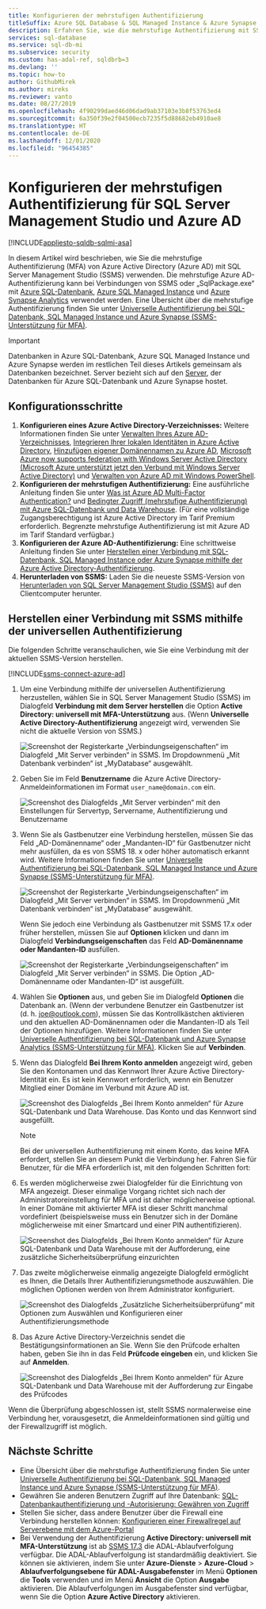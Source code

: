 ```yaml
---
title: Konfigurieren der mehrstufigen Authentifizierung
titleSuffix: Azure SQL Database & SQL Managed Instance & Azure Synapse Analytics
description: Erfahren Sie, wie die mehrstufige Authentifizierung mit SSMS für Azure SQL-Datenbank, Azure SQL Managed Instance und Azure Synapse Analytics verwendet wird.
services: sql-database
ms.service: sql-db-mi
ms.subservice: security
ms.custom: has-adal-ref, sqldbrb=3
ms.devlang: ''
ms.topic: how-to
author: GithubMirek
ms.author: mireks
ms.reviewer: vanto
ms.date: 08/27/2019
ms.openlocfilehash: 4f90299daed46d06dad9ab37103e3b8f53763ed4
ms.sourcegitcommit: 6a350f39e2f04500ecb7235f5d88682eb4910ae8
ms.translationtype: HT
ms.contentlocale: de-DE
ms.lasthandoff: 12/01/2020
ms.locfileid: "96454385"
---
```

# <a name="configure-multi-factor-authentication-for-sql-server-management-studio-and-azure-ad"></a>Konfigurieren der mehrstufigen Authentifizierung für SQL Server Management Studio und Azure AD
[!INCLUDE[appliesto-sqldb-sqlmi-asa](../includes/appliesto-sqldb-sqlmi-asa.md)]

In diesem Artikel wird beschrieben, wie Sie die mehrstufige Authentifizierung (MFA) von Azure Active Directory (Azure AD) mit SQL Server Management Studio (SSMS) verwenden. Die mehrstufige Azure AD-Authentifizierung kann bei Verbindungen von SSMS oder „SqlPackage.exe“ mit [Azure SQL-Datenbank](sql-database-paas-overview.md), [Azure SQL Managed Instance](../managed-instance/sql-managed-instance-paas-overview.md) und [Azure Synapse Analytics](../../synapse-analytics/sql-data-warehouse/sql-data-warehouse-overview-what-is.md) verwendet werden. Eine Übersicht über die mehrstufige Authentifizierung finden Sie unter [Universelle Authentifizierung bei SQL-Datenbank, SQL Managed Instance und Azure Synapse (SSMS-Unterstützung für MFA)](../database/authentication-mfa-ssms-overview.md).

> [!IMPORTANT]
> Datenbanken in Azure SQL-Datenbank, Azure SQL Managed Instance und Azure Synapse werden im restlichen Teil dieses Artikels gemeinsam als Datenbanken bezeichnet. Server bezieht sich auf den [Server](logical-servers.md), der Datenbanken für Azure SQL-Datenbank und Azure Synapse hostet.

## <a name="configuration-steps"></a>Konfigurationsschritte

1. **Konfigurieren eines Azure Active Directory-Verzeichnisses:** Weitere Informationen finden Sie unter [Verwalten Ihres Azure AD-Verzeichnisses](/previous-versions/azure/azure-services/hh967611(v=azure.100)), [Integrieren Ihrer lokalen Identitäten in Azure Active Directory](../../active-directory/hybrid/whatis-hybrid-identity.md), [Hinzufügen eigener Domänennamen zu Azure AD](https://azure.microsoft.com/blog/20../../windows-azure-now-supports-federation-with-windows-server-active-directory/), [Microsoft Azure now supports federation with Windows Server Active Directory (Microsoft Azure unterstützt jetzt den Verbund mit Windows Server Active Directory)](https://azure.microsoft.com/blog/20../../windows-azure-now-supports-federation-with-windows-server-active-directory/) und [Verwalten von Azure AD mit Windows PowerShell](/previous-versions/azure/jj151815(v=azure.100)).
2. **Konfigurieren der mehrstufigen Authentifizierung:** Eine ausführliche Anleitung finden Sie unter [Was ist Azure AD Multi-Factor Authentication?](../../active-directory/authentication/concept-mfa-howitworks.md) und [Bedingter Zugriff (mehrstufige Authentifizierung) mit Azure SQL-Datenbank und Data Warehouse](conditional-access-configure.md). (Für eine vollständige Zugangsberechtigung ist Azure Active Directory im Tarif Premium erforderlich. Begrenzte mehrstufige Authentifizierung ist mit Azure AD im Tarif Standard verfügbar.)
3. **Konfigurieren der Azure AD-Authentifizierung:** Eine schrittweise Anleitung finden Sie unter [Herstellen einer Verbindung mit SQL-Datenbank, SQL Managed Instance oder Azure Synapse mithilfe der Azure Active Directory-Authentifizierung](authentication-aad-overview.md).
4. **Herunterladen von SSMS:** Laden Sie die neueste SSMS-Version von [Herunterladen von SQL Server Management Studio (SSMS)](/sql/ssms/download-sql-server-management-studio-ssms) auf den Clientcomputer herunter.

## <a name="connecting-by-using-universal-authentication-with-ssms"></a>Herstellen einer Verbindung mit SSMS mithilfe der universellen Authentifizierung

Die folgenden Schritte veranschaulichen, wie Sie eine Verbindung mit der aktuellen SSMS-Version herstellen.

[!INCLUDE[ssms-connect-azure-ad](../includes/ssms-connect-azure-ad.md)]

1. Um eine Verbindung mithilfe der universellen Authentifizierung herzustellen, wählen Sie in SQL Server Management Studio (SSMS) im Dialogfeld **Verbindung mit dem Server herstellen** die Option **Active Directory: universell mit MFA-Unterstützung** aus. (Wenn **Universelle Active Directory-Authentifizierung** angezeigt wird, verwenden Sie nicht die aktuelle Version von SSMS.)

   ![Screenshot der Registerkarte „Verbindungseigenschaften“ im Dialogfeld „Mit Server verbinden“ in SSMS. Im Dropdownmenü „Mit Datenbank verbinden“ ist „MyDatabase“ ausgewählt.](./media/authentication-mfa-ssms-configure/mfa-no-tenant-ssms.png)  
2. Geben Sie im Feld **Benutzername** die Azure Active Directory-Anmeldeinformationen im Format `user_name@domain.com` ein.

   ![Screenshot des Dialogfelds „Mit Server verbinden“ mit den Einstellungen für Servertyp, Servername, Authentifizierung und Benutzername](./media/authentication-mfa-ssms-configure/1mfa-universal-connect-user.png)
3. Wenn Sie als Gastbenutzer eine Verbindung herstellen, müssen Sie das Feld „AD-Domänenname“ oder „Mandanten-ID“ für Gastbenutzer nicht mehr ausfüllen, da es von SSMS 18. x oder höher automatisch erkannt wird. Weitere Informationen finden Sie unter [Universelle Authentifizierung bei SQL-Datenbank, SQL Managed Instance und Azure Synapse (SSMS-Unterstützung für MFA)](../database/authentication-mfa-ssms-overview.md).

   ![Screenshot der Registerkarte „Verbindungseigenschaften“ im Dialogfeld „Mit Server verbinden“ in SSMS. Im Dropdownmenü „Mit Datenbank verbinden“ ist „MyDatabase“ ausgewählt.](./media/authentication-mfa-ssms-configure/mfa-no-tenant-ssms.png)

   Wenn Sie jedoch eine Verbindung als Gastbenutzer mit SSMS 17.x oder früher herstellen, müssen Sie auf **Optionen** klicken und dann im Dialogfeld **Verbindungseigenschaften** das Feld **AD-Domänenname oder Mandanten-ID** ausfüllen.

   ![Screenshot der Registerkarte „Verbindungseigenschaften“ im Dialogfeld „Mit Server verbinden“ in SSMS. Die Option „AD-Domänenname oder Mandanten-ID“ ist ausgefüllt.](./media/authentication-mfa-ssms-configure/mfa-tenant-ssms.png)

4. Wählen Sie **Optionen** aus, und geben Sie im Dialogfeld **Optionen** die Datenbank an. (Wenn der verbundene Benutzer ein Gastbenutzer ist (d. h. joe@outlook.com), müssen Sie das Kontrollkästchen aktivieren und den aktuellen AD-Domänennamen oder die Mandanten-ID als Teil der Optionen hinzufügen. Weitere Informationen finden Sie unter [Universelle Authentifizierung bei SQL-Datenbank und Azure Synapse Analytics (SSMS-Unterstützung für MFA)](../database/authentication-mfa-ssms-overview.md). Klicken Sie auf **Verbinden**.  
5. Wenn das Dialogfeld **Bei Ihrem Konto anmelden** angezeigt wird, geben Sie den Kontonamen und das Kennwort Ihrer Azure Active Directory-Identität ein. Es ist kein Kennwort erforderlich, wenn ein Benutzer Mitglied einer Domäne im Verbund mit Azure AD ist.

   ![Screenshot des Dialogfelds „Bei Ihrem Konto anmelden“ für Azure SQL-Datenbank und Data Warehouse. Das Konto und das Kennwort sind ausgefüllt.](./media/authentication-mfa-ssms-configure/2mfa-sign-in.png)  

   > [!NOTE]
   > Bei der universellen Authentifizierung mit einem Konto, das keine MFA erfordert, stellen Sie an diesem Punkt die Verbindung her. Fahren Sie für Benutzer, für die MFA erforderlich ist, mit den folgenden Schritten fort:
   >  

6. Es werden möglicherweise zwei Dialogfelder für die Einrichtung von MFA angezeigt. Dieser einmalige Vorgang richtet sich nach der Administratoreinstellung für MFA und ist daher möglicherweise optional. In einer Domäne mit aktivierter MFA ist dieser Schritt manchmal vordefiniert (beispielsweise muss ein Benutzer sich in der Domäne möglicherweise mit einer Smartcard und einer PIN authentifizieren).

   ![Screenshot des Dialogfelds „Bei Ihrem Konto anmelden“ für Azure SQL-Datenbank und Data Warehouse mit der Aufforderung, eine zusätzliche Sicherheitsüberprüfung einzurichten](./media/authentication-mfa-ssms-configure/3mfa-setup.png)
  
7. Das zweite möglicherweise einmalig angezeigte Dialogfeld ermöglicht es Ihnen, die Details Ihrer Authentifizierungsmethode auszuwählen. Die möglichen Optionen werden von Ihrem Administrator konfiguriert.

   ![Screenshot des Dialogfelds „Zusätzliche Sicherheitsüberprüfung“ mit Optionen zum Auswählen und Konfigurieren einer Authentifizierungsmethode](./media/authentication-mfa-ssms-configure/4mfa-verify-1.png)  
8. Das Azure Active Directory-Verzeichnis sendet die Bestätigungsinformationen an Sie. Wenn Sie den Prüfcode erhalten haben, geben Sie ihn in das Feld **Prüfcode eingeben** ein, und klicken Sie auf **Anmelden**.

   ![Screenshot des Dialogfelds „Bei Ihrem Konto anmelden“ für Azure SQL-Datenbank und Data Warehouse mit der Aufforderung zur Eingabe des Prüfcodes](./media/authentication-mfa-ssms-configure/5mfa-verify-2.png)  

Wenn die Überprüfung abgeschlossen ist, stellt SSMS normalerweise eine Verbindung her, vorausgesetzt, die Anmeldeinformationen sind gültig und der Firewallzugriff ist möglich.

## <a name="next-steps"></a>Nächste Schritte

- Eine Übersicht über die mehrstufige Authentifizierung finden Sie unter [Universelle Authentifizierung bei SQL-Datenbank, SQL Managed Instance und Azure Synapse (SSMS-Unterstützung für MFA)](../database/authentication-mfa-ssms-overview.md).  
- Gewähren Sie anderen Benutzern Zugriff auf Ihre Datenbank: [SQL-Datenbankauthentifizierung und -Autorisierung: Gewähren von Zugriff](logins-create-manage.md)  
- Stellen Sie sicher, dass andere Benutzer über die Firewall eine Verbindung herstellen können: [Konfigurieren einer Firewallregel auf Serverebene mit dem Azure-Portal](./firewall-configure.md)  
- Bei Verwendung der Authentifizierung **Active Directory: universell mit MFA-Unterstützung** ist ab [SSMS 17.3](/sql/ssms/download-sql-server-management-studio-ssms) die ADAL-Ablaufverfolgung verfügbar. Die ADAL-Ablaufverfolgung ist standardmäßig deaktiviert. Sie können sie aktivieren, indem Sie unter **Azure-Dienste** > **Azure-Cloud** > **Ablaufverfolgungsebene für ADAL-Ausgabefenster** im Menü **Optionen** die **Tools** verwenden und im Menü **Ansicht** die Option **Ausgabe** aktivieren. Die Ablaufverfolgungen im Ausgabefenster sind verfügbar, wenn Sie die Option **Azure Active Directory** aktivieren.